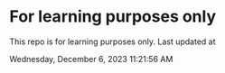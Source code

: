 # For learning purposes only
This repo is for learning purposes only.
Last updated at

Wednesday, December 6, 2023 11:21:56 AM

